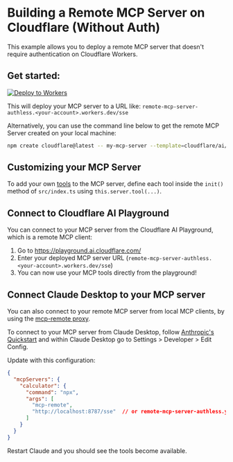 # Building a Remote MCP Server on Cloudflare (Without Auth)

This example allows you to deploy a remote MCP server that doesn't require authentication on Cloudflare Workers. 

## Get started: 

[![Deploy to Workers](https://deploy.workers.cloudflare.com/button)](https://deploy.workers.cloudflare.com/?url=https://github.com/cloudflare/ai/tree/main/demos/remote-mcp-authless)

This will deploy your MCP server to a URL like: `remote-mcp-server-authless.<your-account>.workers.dev/sse`

Alternatively, you can use the command line below to get the remote MCP Server created on your local machine:
```bash
npm create cloudflare@latest -- my-mcp-server --template=cloudflare/ai/demos/remote-mcp-authless
```

## Customizing your MCP Server

To add your own [tools](https://developers.cloudflare.com/agents/model-context-protocol/tools/) to the MCP server, define each tool inside the `init()` method of `src/index.ts` using `this.server.tool(...)`. 

## Connect to Cloudflare AI Playground

You can connect to your MCP server from the Cloudflare AI Playground, which is a remote MCP client:

1. Go to https://playground.ai.cloudflare.com/
2. Enter your deployed MCP server URL (`remote-mcp-server-authless.<your-account>.workers.dev/sse`)
3. You can now use your MCP tools directly from the playground!

## Connect Claude Desktop to your MCP server

You can also connect to your remote MCP server from local MCP clients, by using the [mcp-remote proxy](https://www.npmjs.com/package/mcp-remote). 

To connect to your MCP server from Claude Desktop, follow [Anthropic's Quickstart](https://modelcontextprotocol.io/quickstart/user) and within Claude Desktop go to Settings > Developer > Edit Config.

Update with this configuration:

```json
{
  "mcpServers": {
    "calculator": {
      "command": "npx",
      "args": [
        "mcp-remote",
        "http://localhost:8787/sse"  // or remote-mcp-server-authless.your-account.workers.dev/sse
      ]
    }
  }
}
```

Restart Claude and you should see the tools become available. 
